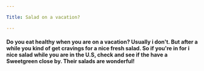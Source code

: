 ```yaml
---

Title: Salad on a vacation?

---
```


<h4>Do you eat healthy when you are on a vacation? Usually i don't. But after a while you kind of get cravings for a nice fresh salad. 
So if you're in for i nice salad while you are in the U.S, check and see if the have a Sweetgreen close by. Their salads are wonderful! </h4>

